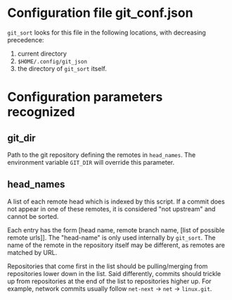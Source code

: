 # Configuration file git_conf.json

`git_sort` looks for this file in the following locations, with decreasing precedence:

 1. current directory
 2. `$HOME/.config/git_json`
 3. the directory of `git_sort` itself.

# Configuration parameters recognized

## git_dir

Path to the git repository defining the remotes in `head_names`. The
environment variable `GIT_DIR` will override this parameter.
  
## head_names

A list of each remote head which is indexed by this script.
If a commit does not appear in one of these remotes, it is considered "not
upstream" and cannot be sorted.

Each entry has the form [head name, remote branch name, [list of possible remote urls]].
The "head-name" is only used internally by `git_sort`. The name of the remote
in the repository itself may be different, as remotes are matched by URL.

Repositories that come first in the list should be pulling/merging from
repositories lower down in the list. Said differently, commits should trickle
up from repositories at the end of the list to repositories higher up. For
example, network commits usually follow `net-next` -> `net` -> `linux.git`.

